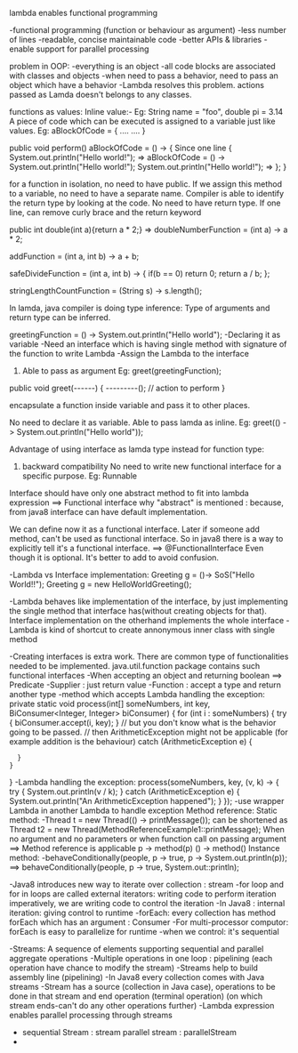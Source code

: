 lambda enables functional programming

-functional programming (function or behaviour as argument)
-less number of lines
-readable, concise maintainable code
-better APIs & libraries
-enable support for parallel processing

problem in OOP:
-everything is an object
-all code blocks are associated with classes and objects
-when need to pass a behavior, need to pass an object which have a behavior
-Lambda resolves this problem. actions passed as Lamda doesn't belongs to any classes.

functions as values:
Inline value:- Eg: String name = "foo", double pi = 3.14
A piece of code which can be executed is assigned to a variable just like values.
Eg: aBlockOfCode = {
....
....
}

public void perform()													aBlockOfCode = () -> {							Since one line
{																			System.out.println("Hello world!");				=> 				aBlockOfCode = () -> System.out.println("Hello world!");
	System.out.println("Hello world!");              =>					};
}

for a function in isolation, no need to have public. If we assign this method to a variable, no need to have a separate name. Compiler is able to identify the return type
by looking at the code. No need to have return type.
If one line, can remove curly brace and the return keyword

public int double(int a){return a * 2;}              =>                doubleNumberFunction = (int a) -> a * 2;

addFunction = (int a, int b) -> a + b;

safeDivideFunction = (int a, int b) -> {
	if(b == 0) return 0;
	return a / b;
};

stringLengthCountFunction = (String s) -> s.length();

In lamda, java compiler is doing type inference: Type of arguments and return type can be inferred.

greetingFunction = () -> System.out.println("Hello world");
-Declaring it as variable
-Need an interface which is having single method with signature of the function to write Lambda
-Assign the Lambda to the interface

1. Able to  pass as argument Eg: greet(greetingFunction);

public void greet(------)
{
	---------(); // action to perform
}

encapsulate a function inside variable and pass it to other places.

No need to declare it as variable. Able to pass lamda as inline. Eg: greet(() -> System.out.println("Hello world"));

Advantage of using interface as lamda type instead for function type:
1. backward compatibility
No need to write new functional interface for a specific purpose. Eg: Runnable

Interface should have only one abstract method to fit into lambda expression ==> Functional interface
why "abstract" is mentioned : because, from java8 interface can have default implementation.

We can define now it as a functional interface. Later if someone add method, can't be used as functional interface.
So in java8 there is a way to explicitly tell it's a functional interface. ==> @FunctionalInterface
Even though it is optional. It's better to add to avoid confusion.

-Lambda vs Interface implementation: 
Greeting g = ()-> SoS("Hello World!!");
Greeting g = new HelloWorldGreeting();

-Lambda behaves like implementation of the interface, by just implementing the single method that interface has(without creating objects for that). Interface implementation on the otherhand implements the whole interface
-Lambda is kind of shortcut to create annonymous inner class with single method

-Creating interfaces is extra work. There are common type of functionalities needed to be implemented. java.util.function package contains such functional interfaces
-When accepting an object and returning boolean ==> Predicate
-Supplier : just return value
-Function : accept a type and return another type
-method which accepts Lambda handling the exception:
  private static void process(int[] someNumbers, int key, BiConsumer<Integer, Integer> biConsumer)
  {
    for (int i : someNumbers)
    {
      try
      {
        biConsumer.accept(i, key);
      }
      // but you don't know what is the behavior going to be passed.
      // then ArithmeticException might not be applicable (for example addition is the behaviour)
      catch (ArithmeticException e)
      {
        
      }
    }
  }
-Lambda handling the exception:
 process(someNumbers, key, (v, k) -> {
      try
      {
        System.out.println(v / k);
      }
      catch (ArithmeticException e)
      {
        System.out.println("An ArithmeticException happened");
      }
    });
-use wrapper Lambda in another Lambda to handle exception
Method reference:
Static method:
-Thread t = new Thread(() -> printMessage()); can be shortened as Thread t2 = new Thread(MethodReferenceExample1::printMessage);
When no argument and no parameters or when function call on passing argument ==> Method reference is applicable
p -> method(p)
() -> method()
Instance method:
-behaveConditionally(people, p -> true, p -> System.out.println(p)); ==> behaveConditionally(people, p -> true, System.out::println);

-Java8 introduces new way to iterate over collection : stream
-for loop and for in loops are called external iterators: writing code to perform iteration imperatively, we are writing code to control
the iteration
-In Java8 : internal iteration: giving control to runtime
-forEach: every collection has method forEach which has an argument : Consumer
-For multi-processor computor: forEach is easy to parallelize for runtime
-when we control: it's sequential

-Streams: A sequence of elements supporting sequential and parallel aggregate operations
-Multiple operations in one loop : pipelining (each operation have chance to modify the stream)
-Streams help to build assembly line (pipelining)
-In Java8 every collection comes with Java streams
-Stream has a source (collection in Java case), operations to be done in that stream and end operation (terminal operation) 
(on which stream ends-can't do any other operations further)
-Lambda expression enables parallel processing through streams
- sequential Stream : stream
  parallel stream : parallelStream
-